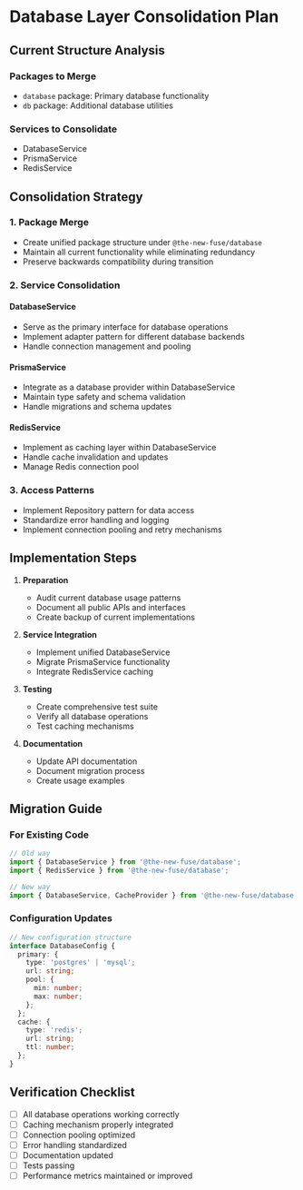 # Database Layer Consolidation Plan

## Current Structure Analysis

### Packages to Merge
- `database` package: Primary database functionality
- `db` package: Additional database utilities

### Services to Consolidate
- DatabaseService
- PrismaService
- RedisService

## Consolidation Strategy

### 1. Package Merge
- Create unified package structure under `@the-new-fuse/database`
- Maintain all current functionality while eliminating redundancy
- Preserve backwards compatibility during transition

### 2. Service Consolidation

#### DatabaseService
- Serve as the primary interface for database operations
- Implement adapter pattern for different database backends
- Handle connection management and pooling

#### PrismaService
- Integrate as a database provider within DatabaseService
- Maintain type safety and schema validation
- Handle migrations and schema updates

#### RedisService
- Implement as caching layer within DatabaseService
- Handle cache invalidation and updates
- Manage Redis connection pool

### 3. Access Patterns
- Implement Repository pattern for data access
- Standardize error handling and logging
- Implement connection pooling and retry mechanisms

## Implementation Steps

1. **Preparation**
   - Audit current database usage patterns
   - Document all public APIs and interfaces
   - Create backup of current implementations

2. **Service Integration**
   - Implement unified DatabaseService
   - Migrate PrismaService functionality
   - Integrate RedisService caching

3. **Testing**
   - Create comprehensive test suite
   - Verify all database operations
   - Test caching mechanisms

4. **Documentation**
   - Update API documentation
   - Document migration process
   - Create usage examples

## Migration Guide

### For Existing Code
```typescript
// Old way
import { DatabaseService } from '@the-new-fuse/database';
import { RedisService } from '@the-new-fuse/database';

// New way
import { DatabaseService, CacheProvider } from '@the-new-fuse/database';
```

### Configuration Updates
```typescript
// New configuration structure
interface DatabaseConfig {
  primary: {
    type: 'postgres' | 'mysql';
    url: string;
    pool: {
      min: number;
      max: number;
    };
  };
  cache: {
    type: 'redis';
    url: string;
    ttl: number;
  };
}
```

## Verification Checklist

- [ ] All database operations working correctly
- [ ] Caching mechanism properly integrated
- [ ] Connection pooling optimized
- [ ] Error handling standardized
- [ ] Documentation updated
- [ ] Tests passing
- [ ] Performance metrics maintained or improved